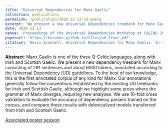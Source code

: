 ```yaml
---
title: "Universal Dependencies for Manx Gaelic"
collection: publications
permalink: /publication/2020-12-13-ud-gaelg
excerpt: 'We present a new Universal Dependencies treebank for Manx Gaelic consisting of 291 sentences and about 6000 tokens, and evaluate several parsing models trained on this corpus.'
date: 2020-12-13
venue: 'Proceedings of the Universal Dependencies Workshop at COLING 2020'
paperurl: 'https://kscanne.github.io/files/ud-final.pdf'
citation: 'Kevin Scannell. Universal Dependencies for Manx Gaelic. In <i>Proceedings of the Fourth Workshop on Universal Dependencies at COLING 2020</i>, pages 152–157, 2020.'
---
```


**Abstract**: Manx Gaelic is one of the three Q-Celtic languages, along with Irish and Scottish Gaelic. We present a new dependency treebank for Manx consisting of 291 sentences and about 6000 tokens, annotated according to the Universal Dependency (UD) guidelines. To the best of our knowledge, this is the first annotated corpus of any kind for Manx. Our annotations generally follow the conventions established by the existing UD treebanks for Irish and Scottish Gaelic, although we highlight some areas where the grammar of Manx diverges, requiring new analyses. We use 10-fold cross validation to evaluate the accuracy of dependency parsers trained on the corpus, and compare these results with delexicalized models transferred from Irish and Scottish Gaelic.

[Associated poster session](/talks/2020-12-13-talk)
